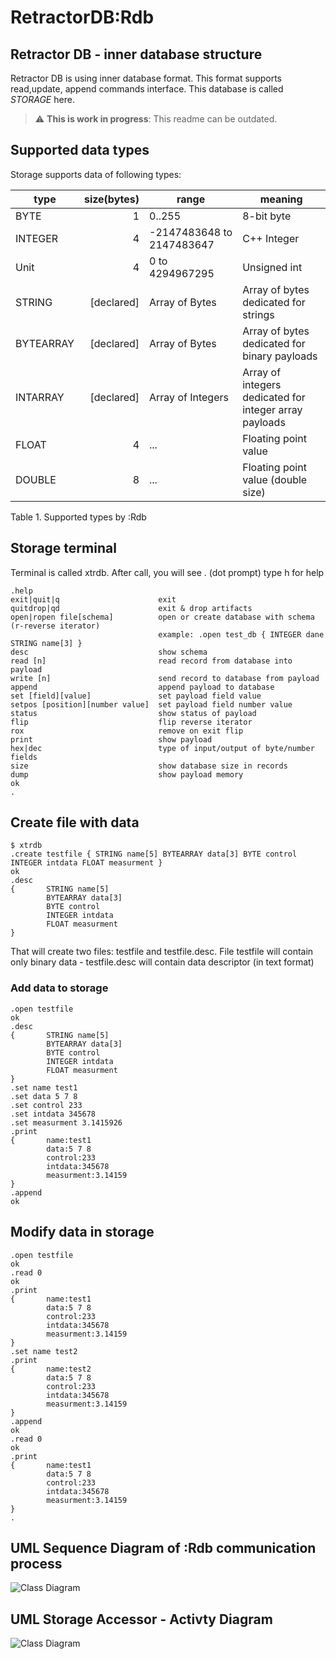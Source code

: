 # RetractorDB:Rdb

## Retractor DB - inner database structure

Retractor DB is using inner database format. This format supports read,update, append commands interface. This database is called _STORAGE_ here.

> :warning: **This is work in progress**: This readme can be outdated.

## Supported data types

Storage supports data of following types:

| type | size(bytes) | range | meaning |
| ---  | ---: | --- | --- |
|BYTE  | 1 | 0..255|8-bit byte|
|INTEGER   | 4 |-2147483648 to 2147483647|C++ Integer|
|Unit  | 4 |0 to 4294967295|Unsigned int|
|STRING|[declared]|Array of Bytes|Array of bytes dedicated for strings|
|BYTEARRAY|[declared]|Array of Bytes|Array of bytes dedicated for binary payloads|
|INTARRAY|[declared]|Array of Integers|Array of integers dedicated for integer array payloads|
|FLOAT| 4 | ... | Floating point value|
|DOUBLE| 8 | ... | Floating point value (double size)|

Table 1. Supported types by :Rdb

## Storage terminal

Terminal is called xtrdb.
After call, you will see . (dot prompt)
type h for help
```
.help
exit|quit|q                      exit
quitdrop|qd                      exit & drop artifacts
open|ropen file[schema]          open or create database with schema (r-reverse iterator)
                                 example: .open test_db { INTEGER dane STRING name[3] }
desc                             show schema
read [n]                         read record from database into payload
write [n]                        send record to database from payload
append                           append payload to database
set [field][value]               set payload field value
setpos [position][number value]  set payload field number value
status                           show status of payload
flip                             flip reverse iterator
rox                              remove on exit flip
print                            show payload
hex|dec                          type of input/output of byte/number fields
size                             show database size in records
dump                             show payload memory
ok
.
```

## Create file with data

```
$ xtrdb
.create testfile { STRING name[5] BYTEARRAY data[3] BYTE control INTEGER intdata FLOAT measurment }
ok
.desc
{       STRING name[5]
        BYTEARRAY data[3]
        BYTE control
        INTEGER intdata
        FLOAT measurment
}
```

That will create two files: testfile and testfile.desc.
File testfile will contain only binary data - testfile.desc will contain data descriptor (in text format)

### Add data to storage

```
.open testfile
ok
.desc
{       STRING name[5]
        BYTEARRAY data[3]
        BYTE control
        INTEGER intdata
        FLOAT measurment
}
.set name test1
.set data 5 7 8
.set control 233
.set intdata 345678
.set measurment 3.1415926
.print
{       name:test1
        data:5 7 8
        control:233
        intdata:345678
        measurment:3.14159
}
.append
ok
```

## Modify data in storage
```
.open testfile
ok
.read 0
ok
.print
{       name:test1
        data:5 7 8
        control:233
        intdata:345678
        measurment:3.14159
}
.set name test2
.print
{       name:test2
        data:5 7 8
        control:233
        intdata:345678
        measurment:3.14159
}
.append
ok
.read 0
ok
.print
{       name:test1
        data:5 7 8
        control:233
        intdata:345678
        measurment:3.14159
}
.
```

## UML Sequence Diagram of :Rdb communication process

![Class Diagram](http://www.plantuml.com/plantuml/proxy?cache=no&src=https://raw.githubusercontent.com/michalwidera/retractordb/issue_17/src/rdb/UML/rdb-comunication.puml)

## UML Storage Accessor - Activty Diagram

![Class Diagram](http://www.plantuml.com/plantuml/proxy?cache=no&src=https://raw.githubusercontent.com/michalwidera/retractordb/issue_17/src/rdb/UML/rdb-storageaccessor.puml)